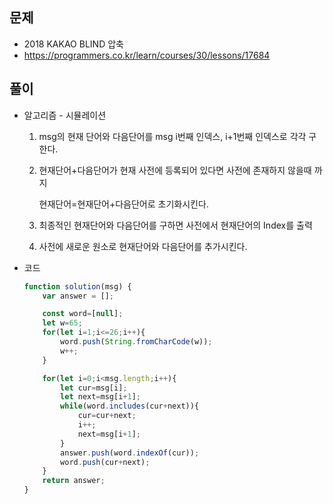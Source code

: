 문제
-----

+ 2018 KAKAO BLIND 압축
+ https://programmers.co.kr/learn/courses/30/lessons/17684

풀이 
------

+ 알고리즘 - 시뮬레이션

  1. msg의 현재 단어와 다음단어를 msg i번째 인덱스, i+1번째 인덱스로 각각 구한다.

  2. 현재단어+다음단어가 현재 사전에 등록되어 있다면 사전에 존재하지 않을때 까지

     현재단어=현재단어+다음단어로 초기화시킨다. 

  3. 최종적인 현재단어와 다음단어를 구하면 사전에서 현재단어의 Index를 출력

  4. 사전에 새로운 원소로 현재단어와 다음단어를 추가시킨다.

  

+ 코드

  ``` javaScript
  function solution(msg) {
      var answer = [];
  
      const word=[null];
      let w=65;
      for(let i=1;i<=26;i++){
          word.push(String.fromCharCode(w));
          w++;
      }
  
      for(let i=0;i<msg.length;i++){
          let cur=msg[i];
          let next=msg[i+1];
          while(word.includes(cur+next)){
              cur=cur+next;
              i++;
              next=msg[i+1];
          }
          answer.push(word.indexOf(cur));
          word.push(cur+next);
      }
      return answer;
  }
  ```
  
  